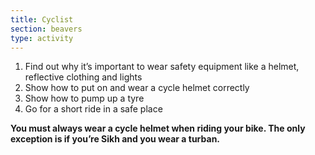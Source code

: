 ```yaml
---
title: Cyclist
section: beavers
type: activity
---
```


1. Find out why it’s important to wear safety equipment like a helmet, reflective clothing and lights
1. Show how to put on and wear a cycle helmet correctly
1. Show how to pump up a tyre
1. Go for a short ride in a safe place

**You must always wear a cycle helmet when riding your bike. The only exception is if you’re Sikh and you wear a turban.**

